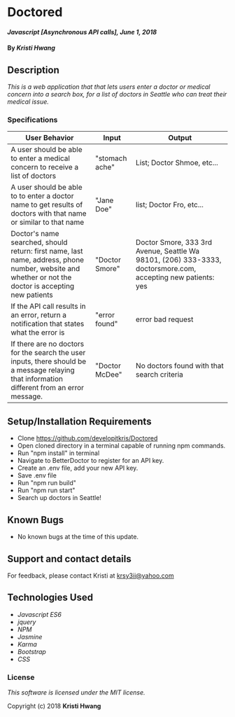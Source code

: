 # Doctored

#### _Javascript [Asynchronous API calls], June 1, 2018_

#### By _**Kristi Hwang**_

## Description


_This is a web application that that lets users enter a doctor or medical concern into a search box, for a list of doctors in Seattle  who can treat their medical issue._


### Specifications

| User Behavior | Input | Output |
|----|----|----|  
| A user should be able to enter a medical concern to receive a list of doctors | "stomach ache" | List; Doctor Shmoe, etc... |
| A user should be able to to enter a doctor name to get results of doctors with that name or similar to that name  | "Jane Doe" | list; Doctor Fro, etc...  |
| Doctor's name searched, should return: first name, last name, address, phone number, website and whether or not the doctor is accepting new patients  | "Doctor Smore" | Doctor Smore, 333 3rd Avenue, Seattle Wa 98101, (206) 333-3333, doctorsmore.com, accepting new patients: yes |
| If the API call results in an error, return a notification that states what the error is | "error found"  |  error bad request |
| If there are no doctors for the search the user inputs, there should be a message relaying that information different from an error message. | "Doctor McDee"  | No doctors found with that search criteria |


## Setup/Installation Requirements

- Clone <https://github.com/developitkris/Doctored>
- Open cloned directory in a terminal capable of running npm commands.
- Run "npm install" in terminal
- Navigate to BetterDoctor to register for an API key.
- Create an .env file, add your new API key.
- Save .env file
- Run "npm run build"
- Run "npm run start"
- Search up doctors in Seattle!


## Known Bugs

* No known bugs at the time of this update.


## Support and contact details

For feedback, please contact Kristi at krsy3ii@yahoo.com


## Technologies Used

* _Javascript ES6_
* _jquery_
* _NPM_
* _Jasmine_
* _Karma_
* _Bootstrap_
* _CSS_


### License

*This software is licensed under the MIT license.*

Copyright (c) 2018 **Kristi Hwang**
